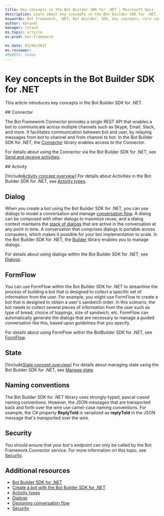 ```yaml
---
title: Key concepts in the Bot Builder SDK for .NET | Microsoft Docs
description: Learn about key concepts in the Bot Builder SDK for .NET.
keywords: Bot Framework, .NET, Bot Builder, SDK, key concepts, core concepts, connector, activity, dialog
author: kbrandl
manager: rstand
ms.topic: article
ms.prod: bot-framework

ms.date: 03/08/2017
ms.reviewer:
#ROBOTS: Index
---
```


# Key concepts in the Bot Builder SDK for .NET

This article introduces key concepts in the Bot Builder SDK for .NET.

##<a id="connector"></a> Connector

The Bot Framework Connector provides a single REST API that enables a bot to 
communicate across multiple channels such as Skype, Email, Slack, and more. 
It facilitates communication between bot and user, 
by relaying messages from bot to channel and from channel to bot. 
In the Bot Builder SDK for .NET, the <a href="https://docs.botframework.com/en-us/csharp/builder/sdkreference/db/dbb/namespace_microsoft_1_1_bot_1_1_connector.html" target="_blank">Connector</a> library enables access to the Connector. 

For details about using the Connector via the Bot Builder SDK for .NET, see [Send and receive activities](~/dotnet/connector.md).

##<a id="activity"></a> Activity

[!include[Activity concept overview](~/includes/snippet-dotnet-concept-activity.md)]
For details about Activities in the Bot Builder SDK for .NET, 
see [Activity types](~/dotnet/activities.md).

## Dialog

When you create a bot using the Bot Builder SDK for .NET, you can use dialogs to model 
a conversation and manage [conversation flow](~/bot-design-conversation-flow.md). 
A dialog can be composed with other dialogs to maximize reuse, and a dialog context maintains the [stack of dialogs](~/bot-design-conversation-flow.md#stack) that are active in the conversation at any point in time. 
A conversation that comprises dialogs is portable across computers, which makes it possible for your bot implementation to scale. In the Bot Builder SDK for .NET, the <a href="https://docs.botframework.com/en-us/csharp/builder/sdkreference/d3/ddb/namespace_microsoft_1_1_bot_1_1_builder.html" target="_blank">Builder</a> library enables you to manage dialogs.

For details about using dialogs within the Bot Builder SDK for .NET, see 
[Dialogs](~/dotnet/dialogs.md).

## FormFlow

You can use FormFlow within the Bot Builder SDK for .NET to streamline the process of building a bot that 
is designed to collect a specific set of information from the user. For example, you might use FormFlow to 
create a bot that is designed to obtain a user's sandwich order. In this scenario, the bot 
needs to collect several pieces of information from the user such as type of bread, choice of toppings, 
size of sandwich, etc. 
FormFlow can automatically generate the dialogs that are necessary to manage a guided conversation like this, 
based upon guidelines that you specify. 

For details about using FormFlow within the BotBuilder SDK for .NET, see [FormFlow](~/dotnet/formflow.md).

## State

[!include[State concept overview](~/includes/snippet-dotnet-concept-state.md)]
For details about managing state using the Bot Builder SDK for .NET, 
see [Manage state](~/dotnet/state.md).

## Naming conventions

The Bot Builder SDK for .NET library uses strongly-typed, pascal-cased naming conventions. 
However, the JSON messages that are transported back and forth over the wire use camel-case naming conventions. 
For example, the C# property **ReplyToId** is serialized as **replyToId** in the JSON message that's 
transported over the wire.

## Security

You should ensure that your bot's endpoint can only be called by the Bot Framework Connector service. 
For more information on this topic, see [Security](~/dotnet/security.md).

## Additional resources

- [Bot Builder SDK for .NET](~/dotnet/index.md)
- [Create a bot with the Bot Builder SDK for .NET](~/dotnet/getstarted.md)
- [Activity types](~/dotnet/activities.md)
- [Dialogs](~/dotnet/dialogs.md)
- [Designing conversation flow](~/bot-design-conversation-flow.md)
- [Security](~/dotnet/security.md)



